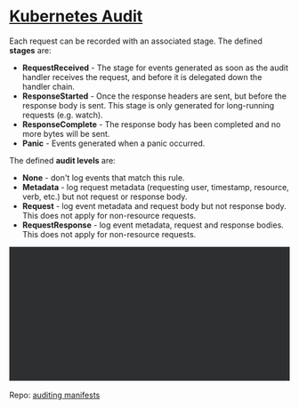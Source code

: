 # [Kubernetes Audit](https://kubernetes.io/docs/tasks/debug/debug-cluster/audit/)

Each request can be recorded with an associated stage. The defined **stages** are:

- **RequestReceived** - The stage for events generated as soon as the audit handler receives the request, and before it is delegated down the handler chain.
- **ResponseStarted** - Once the response headers are sent, but before the response body is sent. This stage is only generated for long-running requests (e.g. watch).
- **ResponseComplete** - The response body has been completed and no more bytes will be sent.
- **Panic** - Events generated when a panic occurred.

The defined **audit levels** are:

- **None** - don't log events that match this rule.
- **Metadata** - log request metadata (requesting user, timestamp, resource, verb, etc.) but not request or response body.
- **Request** - log event metadata and request body but not response body. This does not apply for non-resource requests.
- **RequestResponse** - log event metadata, request and response bodies. This does not apply for non-resource requests.

![Stage and Levels](stage_and_levels.png)


Repo: [auditing manifests](https://github.com/killer-sh/cks-course-environment/tree/master/course-content/runtime-security/auditing)